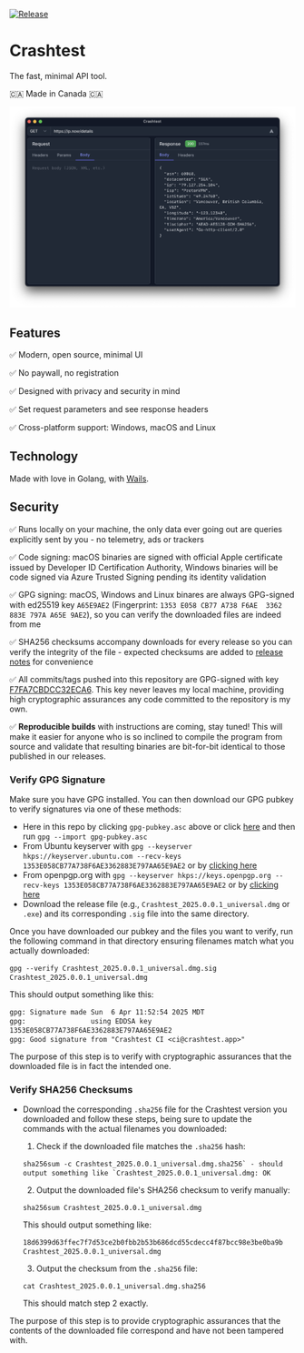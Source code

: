 [![Release](https://github.com/gomarcd/crashtest/workflows/Release/badge.svg)](https://github.com/gomarcd/crashtest/actions/workflows/release.yml)

# Crashtest

The fast, minimal API tool.

🇨🇦 Made in Canada 🇨🇦

![Crashtest screenshot](screenshot.png)

## Features

:white_check_mark: Modern, open source, minimal UI

:white_check_mark: No paywall, no registration

:white_check_mark: Designed with privacy and security in mind

:white_check_mark: Set request parameters and see response headers

:white_check_mark: Cross-platform support: Windows, macOS and Linux

## Technology

Made with love in Golang, with [Wails](https://wails.io).

## Security

:white_check_mark: Runs locally on your machine, the only data ever going out are queries explicitly sent by you - no telemetry, ads or trackers

:white_check_mark: Code signing: macOS binaries are signed with official Apple certificate issued by Developer ID Certification Authority, Windows binaries will be code signed via Azure Trusted Signing pending its identity validation

:white_check_mark: GPG signing: macOS, Windows and Linux binares are always GPG-signed with ed25519 key `A65E9AE2` (Fingerprint: `1353 E058 CB77 A738 F6AE  3362 883E 797A A65E 9AE2`), so you can verify the downloaded files are indeed from me

:white_check_mark: SHA256 checksums accompany downloads for every release so you can verify the integrity of the file - expected checksums are added to [release notes](https://github.com/gomarcd/crashtest/releases/) for convenience

:white_check_mark: All commits/tags pushed into this repository are GPG-signed with key [F7FA7CBDCC32ECA6](https://keys.openpgp.org/search?q=F7FA7CBDCC32ECA6). This key never leaves my local machine, providing high cryptographic assurances any code committed to the repository is my own.

:white_check_mark: **Reproducible builds** with instructions are coming, stay tuned! This will make it easier for anyone who is so inclined to compile the program from source and validate that resulting binaries are bit-for-bit identical to those published in our releases.

### Verify GPG Signature

Make sure you have GPG installed. You can then download our GPG pubkey to verify signatures via one of these methods:

- Here in this repo by clicking `gpg-pubkey.asc` above or click [here](https://github.com/gomarcd/crashtest/blob/main/gpg-pubkey.asc) and then run `gpg --import gpg-pubkey.asc`
- From Ubuntu keyserver with `gpg --keyserver hkps://keyserver.ubuntu.com --recv-keys 1353E058CB77A738F6AE3362883E797AA65E9AE2` or by [clicking here](https://keyserver.ubuntu.com/pks/lookup?search=ci%40crashtest.app&fingerprint=on&op=index)
- From openpgp.org with `gpg --keyserver hkps://keys.openpgp.org --recv-keys 1353E058CB77A738F6AE3362883E797AA65E9AE2` or by [clicking here](https://keys.openpgp.org/search?q=1353E058CB77A738F6AE3362883E797AA65E9AE2)
- Download the release file (e.g., `Crashtest_2025.0.0.1_universal.dmg` or `.exe`) and its corresponding `.sig` file into the same directory.

Once you have downloaded our pubkey and the files you want to verify, run the following command in that directory ensuring filenames match what you actually downloaded:

```
gpg --verify Crashtest_2025.0.0.1_universal.dmg.sig Crashtest_2025.0.0.1_universal.dmg
```

This should output something like this:

```
gpg: Signature made Sun  6 Apr 11:52:54 2025 MDT
gpg:                using EDDSA key 1353E058CB77A738F6AE3362883E797AA65E9AE2
gpg: Good signature from "Crashtest CI <ci@crashtest.app>" 
```

The purpose of this step is to verify with cryptographic assurances that the downloaded file is in fact the intended one.

### Verify SHA256 Checksums

- Download the corresponding `.sha256` file for the Crashtest version you downloaded and follow these steps, being sure to update the commands with the actual filenames you downloaded:

	1. Check if the downloaded file matches the `.sha256` hash:

    ```
    sha256sum -c Crashtest_2025.0.0.1_universal.dmg.sha256` - should output something like `Crashtest_2025.0.0.1_universal.dmg: OK
    ```

    2. Output the downloaded file's SHA256 checksum to verify manually:

    ```
    sha256sum Crashtest_2025.0.0.1_universal.dmg
    ```

    This should output something like:

    ```
    18d6399d63ffec7f7d53ce2b0fbb2b53b686dcd55cdecc4f87bcc98e3be0ba9b  Crashtest_2025.0.0.1_universal.dmg
    ```

    3. Output the checksum from the `.sha256` file:

    ```
    cat Crashtest_2025.0.0.1_universal.dmg.sha256
    ```

    This should match step 2 exactly.

The purpose of this step is to provide cryptographic assurances that the contents of the downloaded file correspond and have not been tampered with.